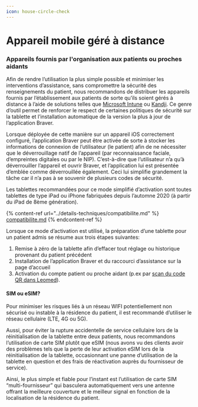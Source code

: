 ```yaml
---
icon: house-circle-check
---
```


# Appareil mobile géré à distance

### Appareils fournis par l'organisation aux patients ou proches aidants

Afin de rendre l’utilisation la plus simple possible et minimiser les interventions d’assistance, sans compromettre la sécurité des renseignements du patient, nous recommandons de distribuer les appareils fournis par l’établissement aux patients de sorte qu’ils soient gérés à distance à l’aide de solutions telles que [Microsoft Intune](https://www.microsoft.com/fr-ca/security/business/endpoint-management/microsoft-intune#tabxca0fe0ae14c64954af5f4cc9a6efc825) ou [Kandji](https://www.kandji.io/). Ce genre d’outil permet de renforcer le respect de certaines politiques de sécurité sur la tablette et l’installation automatique de la version la plus à jour de l’application Braver.

Lorsque déployée de cette manière sur un appareil iOS correctement configuré, l’application Braver peut être activée de sorte à stocker les informations de connexion de l’utilisateur (le patient) afin de ne nécessiter que le déverrouillage natif de l’appareil (par reconnaissance faciale, d’empreintes digitales ou par le NIP). C’est-à-dire que l’utilisateur n’a qu’à déverrouiller l’appareil et ouvrir Braver, et l’application lui est présentée d’emblée comme déverrouillée également. Ceci lui simplifie grandement la tâche car il n’a pas à se souvenir de plusieurs codes de sécurité.

Les tablettes recommandées pour ce mode simplifié d’activation sont toutes tablettes de type iPad ou iPhone fabriquées depuis l’automne 2020 (à partir du iPad de 8ème génération).

{% content-ref url="../details-techniques/compatibilite.md" %}
[compatibilite.md](../details-techniques/compatibilite.md)
{% endcontent-ref %}

Lorsque ce mode d’activation est utilisé, la préparation d’une tablette pour un patient admis se résume aux trois étapes suivantes:

1. Remise à zéro de la tablette afin d’effacer tout réglage ou historique provenant du patient précédent
2. Installation de l’application Braver et du raccourci d’assistance sur la page d’accueil
3. Activation du compte patient ou proche aidant (p.ex par [scan du code QR dans Leomed](https://support.braver.net/guides/integrations/leomed/activer-un-compte-patient-ou-proche-aidant)).

#### SIM ou eSIM?

Pour minimiser les risques liés à un réseau WIFI potentiellement non sécurisé ou instable à la résidence du patient, il est recommandé d’utiliser le réseau cellulaire (LTE, 4G ou 5G).

Aussi, pour éviter la rupture accidentelle de service cellulaire lors de la réinitialisation de la tablette entre deux patients, nous recommandons l’utilisation de carte SIM plutôt que eSIM (nous avons vu des clients avoir des problèmes tels que la perte de leur activation eSIM lors de la réinitialisation de la tablette, occasionnant une panne d’utilisation de la tablette en question et des frais de réactivation auprès du fournisseur de service).

Ainsi, le plus simple et fiable pour l’instant est l’utilisation de carte SIM “multi-fournisseur” qui basculera automatiquement vers une antenne offrant la meilleure couverture et le meilleur signal en fonction de la localisation de la résidence du patient.